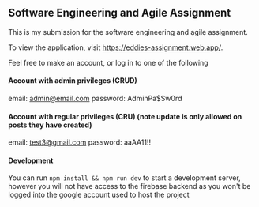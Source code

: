 ## Software Engineering and Agile Assignment

This is my submission for the software engineering and agile assignment.

To view the application, visit https://eddies-assignment.web.app/.

Feel free to make an account, or log in to one of the following

#### Account with admin privileges (CRUD)
email: admin@email.com
password: AdminPa$$w0rd

#### Account with regular privileges (CRU) (note update is only allowed on posts they have created)
email: test3@gmail.com 
password: aaAA11!!


#### Development
You can run `npm install && npm run dev` to start a development server, however you will not have access to the firebase backend as you won't be logged into the google account used to host the project
